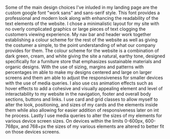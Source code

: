 Some of the main design choices I've inluded in my landing page are the custom google font "work sans" and sans-serif style. This font provides a professional and modern look along with enhancing the readability of the text elements of the website.
I chose a minimalistic layout for my site with no overly complicated graphics or large pieces of text clogging the customers viewing experience. My nav bar and header work together establishing a colour scheme for the rest of the website as well as giving the costumer
a simple, to the point understanding of what our company provides for them. The colour scheme for the website is a combination of dark green, cream, and white giving the site a natural, earthy tone, designed specifically for a furniture store that emphasizes 
sustainable materials and organic designs. With the use of sizing, margins and patterns with percentages im able to make my designs centered and large on larger screens and them am able to adjust the responsiveness for smaller devices with the use of media queries.
I also use css animation effects such as hover effects to add a cohesive and visually appealing element and level of interactability to my website in the navigation, footer and overall body sections, buttons and links. I use card and grid classes to allow myself to alter
the look, positioning, and sizes of my cards and the elements inside them while also allowing for easier addition of responsiveness later on int he process. Lastly I use media queries to alter the sizes of my elements for various device screen sizes. On devices within the
limits 0-600px, 600-768px, and 768+px the sizes of my various elements are altered to better fit on those devices screens.
